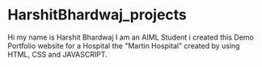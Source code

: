 # HarshitBhardwaj_projects
Hi my name is Harshit Bhardwaj I am an AIML Student i created this Demo Portfolio website for a Hospital the "Martin Hospital" created by using HTML, CSS and JAVASCRIPT.

